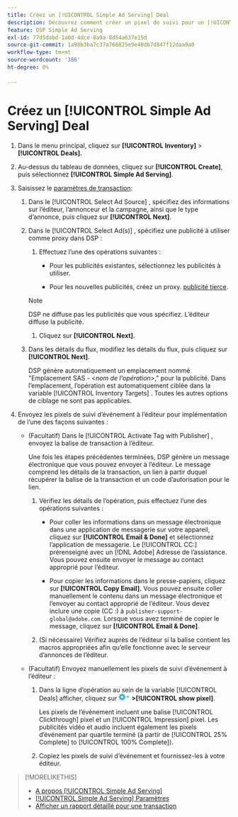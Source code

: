 ```yaml
---
title: Créez un [!UICONTROL Simple Ad Serving] Deal
description: Découvrez comment créer un pixel de suivi pour un [!UICONTROL Simple Ad Serving] accord.
feature: DSP Simple Ad Serving
exl-id: 77d5dabd-1a0d-4dce-8a9a-8d54a637e15d
source-git-commit: 1a98b3ba7c37a768825e9e48db7d847f12daa9a0
workflow-type: tm+mt
source-wordcount: '386'
ht-degree: 0%

---
```


# Créez un [!UICONTROL Simple Ad Serving] Deal

1. Dans le menu principal, cliquez sur **[!UICONTROL Inventory]** > **[!UICONTROL Deals].**

1. Au-dessus du tableau de données, cliquez sur **[!UICONTROL Create]**, puis sélectionnez **[!UICONTROL Simple Ad Serving]**.

1. Saisissez le [paramètres de transaction](simple-deal-settings.md):

   1. Dans le [!UICONTROL Select Ad Source] , spécifiez des informations sur l’éditeur, l’annonceur et la campagne, ainsi que le type d’annonce, puis cliquez sur **[!UICONTROL Next]**.

   1. Dans le [!UICONTROL Select Ad(s)] , spécifiez une publicité à utiliser comme proxy dans DSP :

      1. Effectuez l’une des opérations suivantes :

         * Pour les publicités existantes, sélectionnez les publicités à utiliser.

         * Pour les nouvelles publicités, créez un proxy. [publicité tierce](/help/dsp/campaign-management/ads/ad-create-multiple.md).
      >[!NOTE]
      > DSP ne diffuse pas les publicités que vous spécifiez. L’éditeur diffuse la publicité.

      1. Cliquez sur **[!UICONTROL Next]**.
   1. Dans les détails du flux, modifiez les détails du flux, puis cliquez sur **[!UICONTROL Next]**.

      DSP génère automatiquement un emplacement nommé &quot;Emplacement SAS - &lt;*nom de l&#39;opération*>,&quot; pour la publicité. Dans l’emplacement, l’opération est automatiquement ciblée dans la variable [!UICONTROL Inventory Targets] . Toutes les autres options de ciblage ne sont pas applicables.



1. Envoyez les pixels de suivi d’événement à l’éditeur pour implémentation de l’une des façons suivantes :

   * (Facultatif) Dans le [!UICONTROL Activate Tag with Publisher] , envoyez la balise de transaction à l’éditeur.

      Une fois les étapes précédentes terminées, DSP génère un message électronique que vous pouvez envoyer à l’éditeur. Le message comprend les détails de la transaction, un lien à partir duquel récupérer la balise de la transaction et un code d’autorisation pour le lien.

      1. Vérifiez les détails de l’opération, puis effectuez l’une des opérations suivantes :

         * Pour coller les informations dans un message électronique dans une application de messagerie sur votre appareil, cliquez sur **[!UICONTROL Email & Done]** et sélectionnez l’application de messagerie. Le [!UICONTROL CC:] prérenseigné avec un [!DNL Adobe] Adresse de l’assistance. Vous pouvez ensuite envoyer le message au contact approprié pour l’éditeur.

         * Pour copier les informations dans le presse-papiers, cliquez sur **[!UICONTROL Copy Email].** Vous pouvez ensuite coller manuellement le contenu dans un message électronique et l’envoyer au contact approprié de l’éditeur. Vous devez inclure une copie (CC :) à `publisher-support-global@adobe.com`. Lorsque vous avez terminé de copier le message, cliquez sur **[!UICONTROL Email & Done]**.
      1. (Si nécessaire) Vérifiez auprès de l’éditeur si la balise contient les macros appropriées afin qu’elle fonctionne avec le serveur d’annonces de l’éditeur.
   * (Facultatif) Envoyez manuellement les pixels de suivi d’événement à l’éditeur :

      1. Dans la ligne d’opération au sein de la variable [!UICONTROL Deals] afficher, cliquez sur ![Menu Options](/help/dsp/assets/options-menu.png) **>[!UICONTROL show pixel]**.

         Les pixels de l’événement incluent une balise [!UICONTROL Clickthrough] pixel et un [!UICONTROL Impression] pixel. Les publicités vidéo et audio incluent également les pixels d’événement par quartile terminé (à partir de [!UICONTROL 25% Complete] to [!UICONTROL 100% Complete]).

      1. Copiez les pixels de suivi d’événement et fournissez-les à votre éditeur.



>[!MORELIKETHIS]
>
>* [A propos [!UICONTROL Simple Ad Serving]](simple-deal-about.md)
>* [[!UICONTROL Simple Ad Serving] Paramètres](simple-deal-settings.md)
>* [Afficher un rapport détaillé pour une transaction](/help/dsp/inventory/deal-view-report.md)


<!-- add back when reimplemented:
>* [View Event-Tracking Pixels for a [!UICONTROL Simple Ad Serving] Deal](simple-deal-show-pixels.md)
-->
